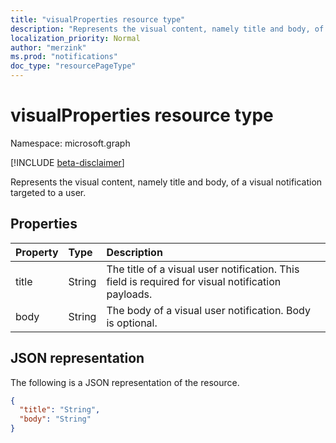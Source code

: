 ```yaml
---
title: "visualProperties resource type"
description: "Represents the visual content, namely title and body, of a visual notification targeted to a user.  "
localization_priority: Normal
author: "merzink"
ms.prod: "notifications"
doc_type: "resourcePageType"
---
```


# visualProperties resource type

Namespace: microsoft.graph

[!INCLUDE [beta-disclaimer](../../includes/beta-disclaimer.md)]

Represents the visual content, namely title and body, of a visual notification targeted to a user. 

## Properties

| Property     | Type        | Description |
|:-------------|:------------|:------------|
|title|String|The title of a visual user notification. This field is required for visual notification payloads. |
|body|String|The body of a visual user notification. Body is optional.|


## JSON representation

The following is a JSON representation of the resource.

<!-- {
  "blockType": "resource",
  "optionalProperties": [

  ],
  "@odata.type": "microsoft.graph.visualProperties",
  "baseType": null
}-->

```json
{
  "title": "String",
  "body": "String"
}
```

<!-- uuid: 16cd6b66-4b1a-43a1-adaf-3a886856ed98
2019-02-04 14:57:30 UTC -->
<!-- {
  "type": "#page.annotation",
  "description": "visualProperties resource",
  "keywords": "",
  "section": "documentation",
  "tocPath": ""
}-->